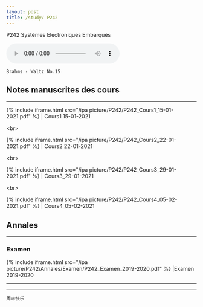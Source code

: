```yaml
---
layout: post
title: /study/ P242
---
```


P242 Systèmes Electroniques Embarqués

<audio loop="loop" controls="controls">
  <source src="https://raw.githubusercontent.com/startadaywithasmile/startadaywithasmile.github.io/master/ipa%20picture/5/%E5%91%A8%E5%8D%8E%E5%81%A5%2C%E6%9D%8E%E5%BA%A6%20-%20%E9%9A%BE%E4%BB%A5%E6%8A%97%E6%8B%92.mp3" type="audio/mp3" />
</audio>

`Brahms - Waltz No.15`

## Notes manuscrites des cours ##
----

{% include iframe.html src="/ipa picture/P242/P242_Cours1_15-01-2021.pdf" %}
| Cours1 15-01-2021

<br\>

{% include iframe.html src="/ipa picture/P242/P242_Cours2_22-01-2021.pdf" %}
| Cours2 22-01-2021

<br\>

{% include iframe.html src="/ipa picture/P242/P242_Cours3_29-01-2021.pdf" %}
| Cours3_29-01-2021

<br\>

{% include iframe.html src="/ipa picture/P242/P242_Cours4_05-02-2021.pdf" %}
| Cours4_05-02-2021


## Annales ##
----

### Examen ###

{% include iframe.html src="/ipa picture/P242/Annales/Examen/P242_Examen_2019-2020.pdf" %}
|Examen 2019-2020

----
****

`周末快乐`

